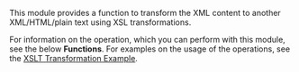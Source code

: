 This module provides a function to transform the XML content to another XML/HTML/plain text using XSL transformations.

For information on the operation, which you can perform with this module, see the below **Functions**. For examples on the usage of the operations, see the [XSLT Transformation Example](https://ballerina.io/learn/by-example/xslt-transformation.html).